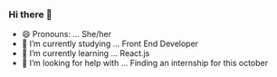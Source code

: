 ### Hi there 👋



- 😄 Pronouns: ... She/her
- 🔭 I’m currently studying ... Front End Developer
- 🌱 I’m currently learning ... React.js
- 🤔 I’m looking for help with ... Finding an internship for this october


<!--
- 💬 Ask me about ... Anything!
- 👯 I’m looking to collaborate on ...
- 📫 How to reach me: ...

- ⚡ Fun fact: ...
-->
